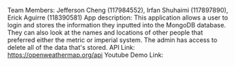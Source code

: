 Team Members: Jefferson Cheng (117984552), Irfan Shuhaimi (117897890), Erick Aguirre (118390581)
App description: This application allows a user to login and stores the information they inputted into the MongoDB database. They can also look at the names and locations of other people that preferred either the metric or imperial system. The admin has access to delete all of the data that's stored. 
API Link: https://openweathermap.org/api
Youtube Demo Link: 

